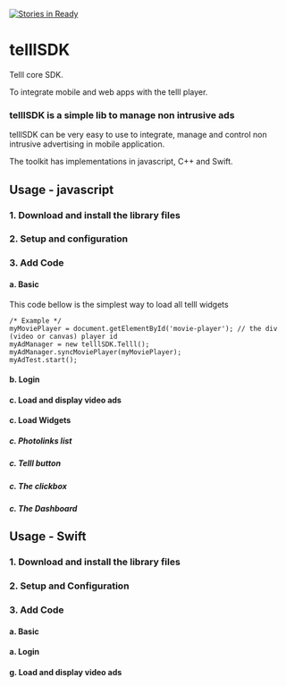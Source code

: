 [![Stories in Ready](https://badge.waffle.io/Telll/SDK.png?label=ready&title=Ready)](https://waffle.io/Telll/SDK)
# telllSDK
Telll core SDK.

To integrate mobile and web apps with the telll player.

### telllSDK is a simple lib to manage non intrusive ads 
telllSDK can be very easy to use to integrate, manage and control non intrusive advertising in mobile application.<br/>

The toolkit has implementations in javascript, C++ and Swift.

## Usage - javascript

### 1. Download and install the library files

### 2. Setup and configuration

### 3. Add Code

#### a. Basic

This code bellow is the simplest way to load all telll widgets

    /* Example */
    myMoviePlayer = document.getElementById('movie-player'); // the div (video or canvas) player id
    myAdManager = new telllSDK.Telll();
    myAdManager.syncMoviePlayer(myMoviePlayer);
    myAdTest.start();

#### b. Login
#### c. Load and display video ads
#### c. Load Widgets
##### c. Photolinks list
##### c. Telll button
##### c. The clickbox
##### c. The Dashboard

## Usage - Swift

### 1. Download and install the library files

### 2. Setup and Configuration

### 3. Add Code

#### a. Basic
#### a. Login
#### g. Load and display video ads

